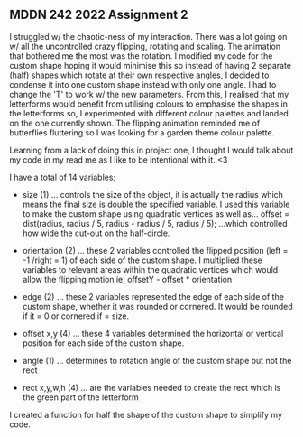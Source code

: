 ## MDDN 242 2022 Assignment 2

I struggled w/ the chaotic-ness of my interaction. There was a lot going on w/ all the uncontrolled crazy flipping, rotating and scaling. The animation that bothered me the most was the rotation. I modified my code for the custom shape hoping it would minimise this so instead of having 2 separate (half) shapes which rotate at their own respective angles, I decided to condense it into one custom shape instead with only one angle. I had to change the 'T' to work w/ the new parameters. From this, I realised that my letterforms would benefit from utilising colours to emphasise the shapes in the letterforms so, I experimented with different colour palettes and landed on the one currently shown. The flipping animation reminded me of butterflies fluttering so I was looking for a garden theme colour palette. 

Learning from a lack of doing this in project one, I thought I would talk about my code in my read me as I like to be intentional with it. <3

I have a total of 14 variables;

* size (1)
... controls the size of the object, it is actually the radius which means the final size is double the specified variable. I used this variable to make the custom shape using quadratic vertices as well as...
offset = dist(radius, radius / 5, radius - radius / 5, radius / 5);
...which controlled how wide the cut-out on the half-circle.

* orientation (2)
... these 2 variables controlled the flipped position (left = -1 /right = 1) of each side of the custom shape. I multiplied these variables to relevant areas within the quadratic vertices which would allow the flipping motion ie; offsetY - offset * orientation

* edge (2)
... these 2 variables represented the edge of each side of the custom shape, whether it was rounded or cornered. It would be rounded if it = 0 or cornered if = size.

* offset x,y (4)
... these 4 variables determined the horizontal or vertical position for each side of the custom shape.

* angle (1)
... determines to rotation angle of the custom shape but not the rect

* rect x,y,w,h (4)
... are the variables needed to create the rect which is the green part of the letterform

I created a function for half the shape of the custom shape to simplify my code.